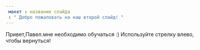 ```yaml
---
 макет : название слайда
 : " Добро пожаловать на наш второй слайд! "
---
```

Привет,Павел.мне необходимо обучаться :)
Используйте стрелку влево, чтобы вернуться!
